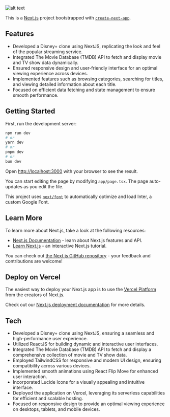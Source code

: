 ![alt text](https://github.com/[dhananjayamadhusankha]/[disney-clone]/frontpg.png?raw=true)

This is a [Next.js](https://nextjs.org/) project bootstrapped with [`create-next-app`](https://github.com/vercel/next.js/tree/canary/packages/create-next-app).

## Features

- Developed a Disney+ clone using NextJS, replicating the look and feel of the popular streaming service.
- Integrated The Movie Database (TMDB) API to fetch and display movie and TV show data dynamically.
- Ensured responsive design and user-friendly interface for an optimal viewing experience across devices.
- Implemented features such as browsing categories, searching for titles, and viewing detailed information about each title.
- Focused on efficient data fetching and state management to ensure smooth performance.

## Getting Started

First, run the development server:

```bash
npm run dev
# or
yarn dev
# or
pnpm dev
# or
bun dev
```

Open [http://localhost:3000](http://localhost:3000) with your browser to see the result.

You can start editing the page by modifying `app/page.tsx`. The page auto-updates as you edit the file.

This project uses [`next/font`](https://nextjs.org/docs/basic-features/font-optimization) to automatically optimize and load Inter, a custom Google Font.

## Learn More

To learn more about Next.js, take a look at the following resources:

- [Next.js Documentation](https://nextjs.org/docs) - learn about Next.js features and API.
- [Learn Next.js](https://nextjs.org/learn) - an interactive Next.js tutorial.

You can check out [the Next.js GitHub repository](https://github.com/vercel/next.js/) - your feedback and contributions are welcome!

## Deploy on Vercel

The easiest way to deploy your Next.js app is to use the [Vercel Platform](https://vercel.com/new?utm_medium=default-template&filter=next.js&utm_source=create-next-app&utm_campaign=create-next-app-readme) from the creators of Next.js.

Check out our [Next.js deployment documentation](https://nextjs.org/docs/deployment) for more details.

## Tech

- Developed a Disney+ clone using NextJS, ensuring a seamless and high-performance user experience.
- Utilized ReactJS for building dynamic and interactive user interfaces.
- Integrated The Movie Database (TMDB) API to fetch and display a comprehensive collection of movie and TV show data.
- Employed TailwindCSS for responsive and modern UI design, ensuring compatibility across various devices.
- Implemented smooth animations using React Flip Move for enhanced user interaction.
- Incorporated Lucide Icons for a visually appealing and intuitive interface.
- Deployed the application on Vercel, leveraging its serverless capabilities for efficient and scalable hosting.
- Focused on responsive design to provide an optimal viewing experience on desktops, tablets, and mobile devices.
